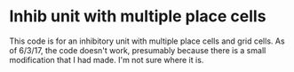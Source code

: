# Inhib unit with multiple place cells
This code is for an inhibitory unit with multiple place cells and grid cells. As of 6/3/17, the code doesn't work, presumably because there is a small modification that I had made. I'm not sure where it is.
